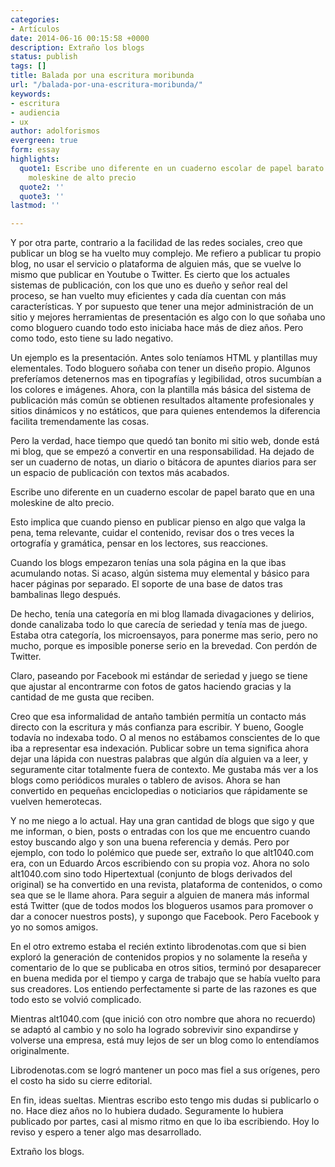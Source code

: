 ```yaml
---
categories:
- Artículos
date: 2014-06-16 00:15:58 +0000
description: Extraño los blogs
status: publish
tags: []
title: Balada por una escritura moribunda
url: "/balada-por-una-escritura-moribunda/"
keywords:
- escritura
- audiencia
- ux
author: adolforismos
evergreen: true
form: essay
highlights:
  quote1: Escribe uno diferente en un cuaderno escolar de papel barato que en una
    moleskine de alto precio
  quote2: ''
  quote3: ''
lastmod: ''

---
```

Y por otra parte, contrario a la facilidad de las redes sociales, creo que publicar un blog se ha vuelto muy complejo. Me refiero a publicar tu propio blog, no usar el servicio o plataforma de alguien más, que se vuelve lo mismo que publicar en Youtube o Twitter. Es cierto que los actuales sistemas de publicación, con los que uno es dueño y señor real del proceso, se han vuelto muy eficientes y cada día cuentan con más características. Y por supuesto que tener una mejor administración de un sitio y mejores herramientas de presentación es algo con lo que soñaba uno como bloguero cuando todo esto iniciaba hace más de diez años. Pero como todo, esto tiene su lado negativo.


Un ejemplo es la presentación. Antes solo teníamos HTML y plantillas muy elementales. Todo bloguero soñaba con tener un diseño propio. Algunos preferíamos detenernos mas en tipografías y legibilidad, otros sucumbían a los colores e imágenes. Ahora, con la plantilla más básica del sistema de publicación más común se obtienen resultados altamente profesionales y sitios dinámicos y no estáticos, que para quienes entendemos la diferencia facilita tremendamente las cosas.


Pero la verdad, hace tiempo que quedó tan bonito mi sitio web, donde está mi blog, que se empezó a convertir en una responsabilidad. Ha dejado de ser un cuaderno de notas, un diario o bitácora de apuntes diarios para ser un espacio de publicación con textos más acabados.

Escribe uno diferente en un cuaderno escolar de papel barato que en una moleskine de alto precio.

Esto implica que cuando pienso en publicar pienso en algo que valga la pena, tema relevante, cuidar el contenido, revisar dos o tres veces la ortografía y gramática, pensar en los lectores, sus reacciones.

Cuando los blogs empezaron tenías una sola página en la que ibas acumulando notas. Si acaso, algún sistema muy elemental y básico para hacer páginas por separado. El soporte de una base de datos tras bambalinas llego después.

De hecho, tenía una categoría en mi blog llamada divagaciones y delirios, donde canalizaba todo lo que carecía de seriedad y tenía mas de juego. Estaba otra categoría, los microensayos, para ponerme mas serio, pero no mucho, porque es imposible ponerse serio en la brevedad. Con perdón de Twitter.

Claro, paseando por Facebook mi estándar de seriedad y juego se tiene que ajustar al encontrarme con fotos de gatos haciendo gracias y la cantidad de me gusta que reciben.

Creo que esa informalidad de antaño también permitía un contacto más directo con la escritura y más confianza para escribir. Y bueno, Google todavía no indexaba todo. O al menos no estábamos conscientes de lo que iba a representar esa indexación. Publicar sobre un tema significa ahora dejar una lápida con nuestras palabras que algún día alguien va a leer, y seguramente citar totalmente fuera de contexto. Me gustaba más ver a los blogs como periódicos murales o tablero de avisos. Ahora se han convertido en pequeñas enciclopedias o noticiarios que rápidamente se vuelven hemerotecas.

Y no me niego a lo actual. Hay una gran cantidad de blogs que sigo y que me informan, o bien, posts o entradas con los que me encuentro cuando estoy buscando algo y son una buena referencia y demás. Pero por ejemplo, con todo lo polémico que puede ser, extraño lo que alt1040.com era, con un Eduardo Arcos escribiendo con su propia voz. Ahora no solo alt1040.com sino todo Hipertextual (conjunto de blogs derivados del original) se ha convertido en una revista, plataforma de contenidos, o como sea que se le llame ahora. Para seguir a alguien de manera más informal está Twitter (que de todos modos los blogueros usamos para promover o dar a conocer nuestros posts), y supongo que Facebook. Pero Facebook y yo no somos amigos.

En el otro extremo estaba el recién extinto librodenotas.com que si bien exploró la generación de contenidos propios y no solamente la reseña y comentario de lo que se publicaba en otros sitios, terminó por desaparecer en buena medida por el tiempo y carga de trabajo que se había vuelto para sus creadores. Los entiendo perfectamente si parte de las razones es que todo esto se volvió complicado.

Mientras alt1040.com (que inició con otro nombre que ahora no recuerdo) se adaptó al cambio y no solo ha logrado sobrevivir sino expandirse y volverse una empresa, está muy lejos de ser un blog como lo entendíamos originalmente.

Librodenotas.com se logró mantener un poco mas fiel a sus orígenes, pero el costo ha sido su cierre editorial.

En fin, ideas sueltas. Mientras escribo esto tengo mis dudas si publicarlo o no. Hace diez años no lo hubiera dudado. Seguramente lo hubiera publicado por partes, casi al mismo ritmo en que lo iba escribiendo. Hoy lo reviso y espero a tener algo mas desarrollado.

Extraño los blogs.
